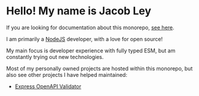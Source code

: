 # Hello! My name is Jacob Ley

If you are looking for documentation about this monorepo, [see here](./root/jacobley/).

I am primarily a [NodeJS](https://nodejs.org) developer, with a love for open source!

My main focus is developer experience with fully typed ESM, but am constantly trying out new technologies.

Most of my personally owned projects are hosted within this monorepo, but also see other projects I have helped maintained:

* [Express OpenAPI Validator](https://github.com/cdimascio/express-openapi-validator)
